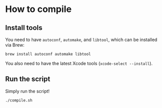 # How to compile

## Install tools

You need to have `autoconf`, `automake`, and `libtool`, which can be installed via Brew:

```
brew install autoconf automake libtool
```

You also need to have the latest Xcode tools (`xcode-select --install`).

## Run the script

Simply run the script!

```
./compile.sh
```
